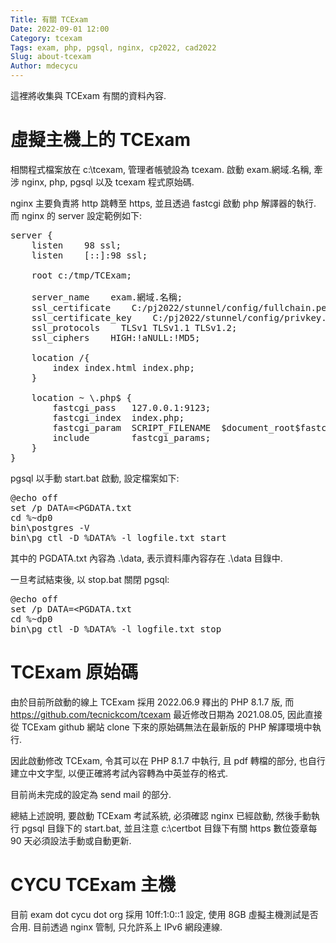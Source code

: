 ```yaml
---
Title: 有關 TCExam
Date: 2022-09-01 12:00
Category: tcexam
Tags: exam, php, pgsql, nginx, cp2022, cad2022
Slug: about-tcexam
Author: mdecycu
---
```


這裡將收集與 TCExam 有關的資料內容.

<!-- PELICAN_END_SUMMARY -->

虛擬主機上的 TCExam
====

相關程式檔案放在 c:\tcexam, 管理者帳號設為 tcexam. 啟動 exam.網域.名稱, 牽涉 nginx, php, pgsql 以及 tcexam 程式原始碼.

nginx 主要負責將 http 跳轉至 https, 並且透過 fastcgi 啟動 php 解譯器的執行. 而 nginx 的 server 設定範例如下:

<pre class="brush: jscript">
server { 
    listen    98 ssl;
    listen    [::]:98 ssl;
    
    root c:/tmp/TCExam;

    server_name    exam.網域.名稱;
    ssl_certificate    C:/pj2022/stunnel/config/fullchain.pem;
    ssl_certificate_key    C:/pj2022/stunnel/config/privkey.pem;
    ssl_protocols    TLSv1 TLSv1.1 TLSv1.2;
    ssl_ciphers    HIGH:!aNULL:!MD5;
    
    location /{ 
        index index.html index.php;
    }
    
    location ~ \.php$ {
        fastcgi_pass   127.0.0.1:9123;
        fastcgi_index  index.php;
        fastcgi_param  SCRIPT_FILENAME  $document_root$fastcgi_script_name;
        include        fastcgi_params;
    }
}
</pre>

pgsql 以手動 start.bat 啟動, 設定檔案如下:

<pre class="brush: jscript">
@echo off
set /p DATA=&lt;PGDATA.txt
cd %~dp0
bin\postgres -V
bin\pg_ctl -D %DATA% -l logfile.txt start
</pre>

其中的 PGDATA.txt 內容為 .\data, 表示資料庫內容存在 .\data 目錄中.

一旦考試結束後, 以 stop.bat 關閉 pgsql:

<pre class="brush: jscript">
@echo off
set /p DATA=&lt;PGDATA.txt
cd %~dp0
bin\pg_ctl -D %DATA% -l logfile.txt stop
</pre>

TCExam 原始碼
====

由於目前所啟動的線上 TCExam 採用 2022.06.9 釋出的 PHP 8.1.7 版, 而 <https://github.com/tecnickcom/tcexam> 最近修改日期為 2021.08.05, 因此直接從 TCExam github 網站 clone 下來的原始碼無法在最新版的 PHP 解譯環境中執行.

因此啟動修改 TCExam, 令其可以在 PHP 8.1.7 中執行, 且 pdf 轉檔的部分, 也自行建立中文字型, 以便正確將考試內容轉為中英並存的格式.

目前尚未完成的設定為 send mail 的部分.

總結上述說明, 要啟動 TCExam 考試系統, 必須確認 nginx 已經啟動, 然後手動執行 pgsql 目錄下的 start.bat, 並且注意 c:\certbot 目錄下有關 https 數位簽章每 90 天必須設法手動或自動更新.

CYCU TCExam 主機
====

目前 exam dot cycu dot org 採用 10ff:1:0::1 設定, 使用 8GB 虛擬主機測試是否合用. 目前透過 nginx 管制, 只允許系上 IPv6 網段連線.
